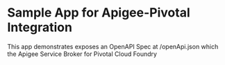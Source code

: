 # Sample App for Apigee-Pivotal Integration

This app demonstrates exposes an OpenAPI Spec at /openApi.json which the Apigee Service Broker for Pivotal Cloud Foundry
